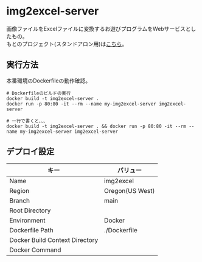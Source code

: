# img2excel-server

画像ファイルをExcelファイルに変換するお遊びプログラムをWebサービスとしたもの。  
もとのプロジェクト(スタンドアロン用)は[こちら](https://github.com/osawa-koki/img2excel)。  

## 実行方法

本番環境のDockerfileの動作確認。  

```shell
# Dockerfileのビルドの実行
docker build -t img2excel-server .
docker run -p 80:80 -it --rm --name my-img2excel-server img2excel-server

# 一行で書くと、、、
docker build -t img2excel-server . && docker run -p 80:80 -it --rm --name my-img2excel-server img2excel-server
```

## デプロイ設定

| キー | バリュー |
| ---- | ---- |
| Name | img2excel |
| Region | Oregon(US West) |
| Branch | main |
| Root Directory |  |
| Environment | Docker |
| Dockerfile Path | ./Dockerfile |
| Docker Build Context Directory |  |
| Docker Command |  |
